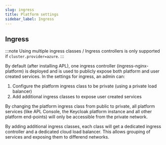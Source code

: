 ```yaml
---
slug: ingress
title: Platform settings
sidebar_label: Ingress
---
```


## Ingress

:::note
Using multiple ingress classes / Ingress controllers is only supported if `cluster.provider=azure`.
:::

By default (after installing APL), one ingress controller (ingress-nginx-platform) is deployed and is used to publicly expose both platform and user created services. In the settings for ingress, an admin can:

1. Configure the platform ingress class to be private (using a private load balancer)
2. Add additional ingress classes to expose user created services

By changing the platform ingress class from public to private, all platform services (like APL Console, the Keycloak platform instance and all other platform end-points) will only be accessible from the private network.

By adding additional ingress classes, each class will get a dedicated ingress controller and a dedicated cloud load balancer. This allows grouping of services and exposing them to differend networks.